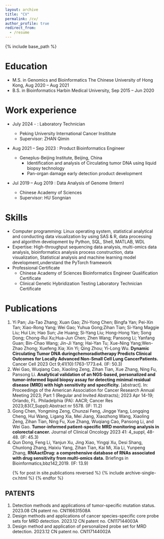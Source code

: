 ```yaml
---
layout: archive
title: "CV"
permalink: /cv/
author_profile: true
redirect_from:
  - /resume
---
```


{% include base_path %}

Education
======
* M.S. in Genomics and Bioinformatics The Chinese University of Hong Kong, Aug 2020 – Aug 2021
* B.S. in Bioinformatics Harbin Medical University, Sep 2015 – Jun 2020

Work experience
======
* July 2024 - : Laboratory Technician
  * Peking University International Cancer Insititute
  * Supervisor: ZHAN Qimin
    
* Aug 2021 – Sep 2023 : Product Bioinformatics Engineer
    * Geneplus-Beijing Institute, Beijing, China
      * Identification and analysis of Circulating tumor DNA using liquid biopsy technology
      * Pan-organ damage early detection product development
* Jul 2019 – Aug 2019 : Data Analysis of Genome (Intern)
  * Chinese Academy of Sciences 
  * Supervisor: HU Songnian
  
Skills
======
* Computer programming: Linux operating system, statistical analytical and conducting data visualization by using SAS & R, data processing and algorithm 
  development by Python, SQL, Shell, MATLAB, WDL
* Expertise: High-throughput sequencing data analysis, multi-omics data analysis, bioinformatics analysis process construction, data visualization, Statistical analysis and machine learning model development,understand the PyTorch framework
* Professional Certificate
  * Chinese Academy of Sciences Bioinformatics Engineer Qualification Certificate
  * Clinical Genetic Hybridization Testing Laboratory Technician Certificate

Publications
======
1. Yi Pan; Jia-Tao Zhang; Xuan Gao; Zhi-Yong Chen; Bingfa Yan; Pei-Xin Tan; Xiao-Rong Yang; Wei Gao; Yuhua Gong;Zihan Tian; Si-Yang Maggie Liu; Hui Lin; Hao Sun; Jie Huang; Si-Yang Liu; Hong-Hong Yan; Song Dong; Chong-Rui Xu;Hua-Jun Chen; Zhen Wang; Pansong Li; Yanfang Guan; Bin-Chao Wang; Jin-Ji Yang; Hai-Yan Tu; Xue-Ning Yang;Wen-Zhao Zhong; Xuefeng Xia; Xin Yi; Qing Zhou; Yi-Long Wu. **Dynamic Circulating Tumor DNA duringchemoradiotherapy Predicts Clinical Outcomes for Locally Advanced Non-Small Cell Lung CancerPatients.** Cancer Cell 2023 Oct 9;41(10):1763-1773.e4. (IF: 50.3)
2. Wei Gao, Wuqiang Cao, Xiaoling Zeng, Zihan Tian, Xue Zhang, Ning Fu, Pansong Li. **Analytical validation of an NGS-based, personalized and tumor-informed liquid biopsy assay for detecting minimal residual disease (MRD) with high sensitivity and specificity.** [abstract]. In: Proceedings of the American Association for Cancer Research Annual Meeting 2023; Part 1 (Regular and Invited Abstracts); 2023 Apr 14-19; Orlando, FL. Philadelphia (PA): AACR; Cancer Res 2023;83(7_Suppl):Abstract nr 5578. (IF: 11.2)
3. Gong Chen, Yongming Zeng, Chunzai Feng, Jingge Yang, Longqing Cheng, Hui Wang, Ligang Xia, Mei Jiang, Xiaozhong Wang, Xiaoling Zeng, Zihan Tian, Ning Fu, Xue Zhang, Wuqiang Cao, Pansong Li, and Wei Gao. **Tumor-informed patient-specific MRD monitoring analysis in colorectal cancer.** Journal of Clinical Oncology 2023 41: 4_suppl, 48-48. (IF: 45.3)
4. Qun Dong, Feng Li, Yanjun Xu, Jing Xiao, Yingqi Xu, Desi Shang, Chunlong Zhang, Haixiu Yang, Zihan Tian, Kai Mi, Xia Li, Yunpeng Zhang, **RNAactDrug: a comprehensive database of RNAs associated with drug sensitivity from multi-omics data.** Briefings in Bioinformatics,bbz142,2019. (IF: 13.9)

  <ul>{% for post in site.publications reversed %}
    {% include archive-single-cv.html %}
  {% endfor %}</ul>
  
## PATENTS
1. Detection methods and applications of tumor-specific mutation status.                                    2023.08 CN patent no. CN116631508A
2. Design methods and applications of cancer species-specific core probe sets for MRD detection.            2023.12 CN patent no. CN117144003A
3. Design method and application of personalized probe set for MRD detection.                               2023.12 CN patent no. CN117144002A
  

